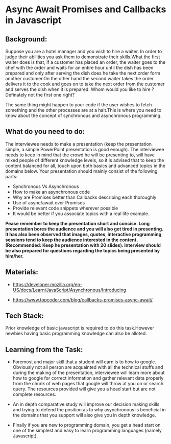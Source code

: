 # Async Await Promises and Callbacks in Javascript

## Background:

Suppose you are a hotel manager and you wish to hire a waiter. In order to judge their abilities you ask them to demonstrate their skills.What the first waiter does is that, if a customer has placed an order, the waiter goes to the chef with the order and waits for an entire hour until the dish has been prepared and only after serving the dish does he take the next order form another customer.On the other hand the second waiter takes the order delivers it to the cook and goes on to take the next order from the customer and serves the dish when it is prepared. Whom would you like to hire ? Definately not the first one right?

The same thing might happen to your code if the user wishes to fetch something and the other processes are at a halt.This is where you need to know about the concept of synchronous and asynchronous programming.

## What do you need to do:

The interviewee needs to make a presentation (keep the presentation simple, a simple PowerPoint presentation is good enough). The interviewee needs to keep in mind that the crowd he will be presenting to, will have mixed people of different knowledge levels, so it is advised that to keep the content balanced for all, touch upon both basics and advanced topics in the domains below. Your presentation should mainly consist of the following parts:

- Synchronous Vs Asynchronous
- How to make an asynchronous code
- Why are Promises better than Callbacks describing each thoroughly
- Use of async/await over Promises
- Provide relevant code snippets wherever possible
- It would be better if you associate topics with a real life example.

**Pease remember to keep the presentation short and concise. Long presentation bores the audience and you will also get tired in presenting. It has also been observed that images, quotes, interactive programming sessions tend to keep the audience interested in the content. (Recommended: Keep he presentation with 20 slides). Interview should be also prepared for questions regarding the topics being presented by him/her.**

## Materials:

- https://developer.mozilla.org/en-US/docs/Learn/JavaScript/Asynchronous/Introducing

- https://www.topcoder.com/blog/callbacks-promises-async-await/

## Tech Stack:

Prior knowledge of basic javascript is required to do this task.However newbies having basic programming knowledge can also be alloted.

## Learning from the Task:

- Foremost and major skill that a student will earn is to how to google. Obviously not all person are acquainted with all the technical stuffs and during the making of the presentation, interviewee will learn more about how to google for correct information and gather relevant data properly from the chunk of web pages that google will throw at you on or search query. The resources provided will give you a head start but are not complete resources.

- An in depth comparative study will improve our decision making skills and trying to defend the position as to why asynchronous is beneficial in the domains that you support will also give you in depth knowledge.

- Finally if you are new to programming domain, you get a head start on one of the simplest and easy to learn programming languages (namely Javascript).
